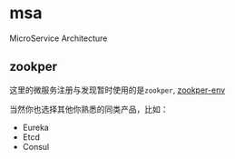 # msa
MicroService Architecture

## zookper
这里的微服务注册与发现暂时使用的是`zookper`, [zookper-env](zookper-env/readme.md)

当然你也选择其他你熟悉的同类产品，比如：
* Eureka
* Etcd
* Consul